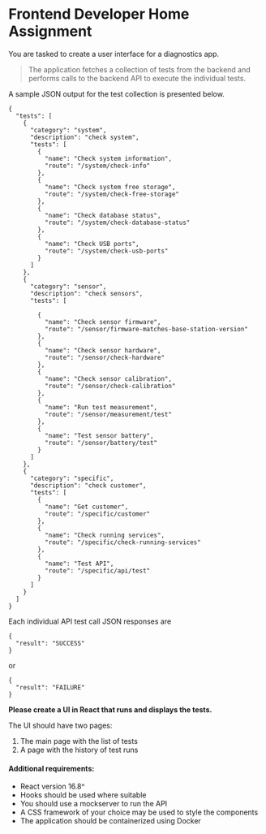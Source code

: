 # Frontend Developer Home Assignment

You are tasked to create a user interface for a diagnostics app.

>The application fetches a collection of tests from the backend and performs calls to the backend API to execute the individual tests.
>
A sample JSON output for the test collection is presented below.

    {
      "tests": [
        {
          "category": "system",
          "description": "check system",
          "tests": [
            {
              "name": "Check system information",
              "route": "/system/check-info"
            },
            {
              "name": "Check system free storage",
              "route": "/system/check-free-storage"
            },
            {
              "name": "Check database status",
              "route": "/system/check-database-status"
            },
            {
              "name": "Check USB ports",
              "route": "/system/check-usb-ports"
            }
          ]
        },
        {
          "category": "sensor",
          "description": "check sensors",
          "tests": [

            {
              "name": "Check sensor firmware",
              "route": "/sensor/firmware-matches-base-station-version"
            },
            {
              "name": "Check sensor hardware",
              "route": "/sensor/check-hardware"
            },
            {
              "name": "Check sensor calibration",
              "route": "/sensor/check-calibration"
            },
            {
              "name": "Run test measurement",
              "route": "/sensor/measurement/test"
            },
            {
              "name": "Test sensor battery",
              "route": "/sensor/battery/test"
            }
          ]
        },
        {
          "category": "specific",
          "description": "check customer",
          "tests": [
            {
              "name": "Get customer",
              "route": "/specific/customer"
            },
            {
              "name": "Check running services",
              "route": "/specific/check-running-services"
            },
            {
              "name": "Test API",
              "route": "/specific/api/test"
            }
          ]
        }
      ]
    }

Each individual API test call JSON responses are

    {
      "result": "SUCCESS"
    }

or

    {
      "result": "FAILURE"
    }

**Please create a UI in React that runs and displays the tests.**

The UI should have two pages:

1. The main page with the list of tests
2. A page with the history of test runs

#### Additional requirements:

* React version 16.8^
* Hooks should be used where suitable
* You should use a mockserver to run the API 
* A CSS framework of your choice may be used to style the components
* The application should be containerized using Docker 

